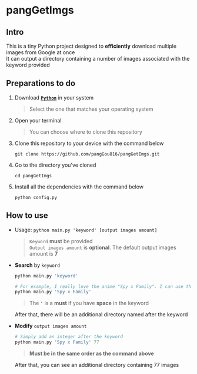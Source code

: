 # pangGetImgs

## Intro
This is a tiny Python project designed to **efficiently** download multiple images from Google at once  
It can output a directory containing a number of images associated with the keyword provided

## Preparations to do
1. Download [**`Python`**](https://www.python.org/downloads/ 'Download Python') in your system
   > Select the one that matches your operating system
2. Open your terminal
   > You can choose where to clone this repository
3. Clone this repository to your device with the command below
   ```
   git clone https://github.com/pangGou816/pangGetImgs.git
   ```
4. Go to the directory you've cloned
   ```
   cd pangGetImgs
   ```
5. Install all the dependencies with the command below
   ```
   python config.py
   ```

## How to use
 - Usage: `python main.py 'keyword' [output images amount]`
   > `Keyword` **must** be provided  
   > `Output images amount` is **optional**. The default output images amount is **7**

 - **Search** by `keyword`
   ```Python
   python main.py 'keyword'

   # For example, I really love the anime "Spy x Family". I can use the command:
   python main.py 'Spy x Family'
   ```
   > The **`'`** is a **must** if you have **space** in the keyword

   After that, there will be an additional directory named after the keyword

 - **Modify** `output images amount`
   ```Python
   # Simply add an integer after the keyword
   python main.py 'Spy x Family' 77
   ```
   > **Must be in the same order as the command above**

   After that, you can see an additional directory containing 77 images